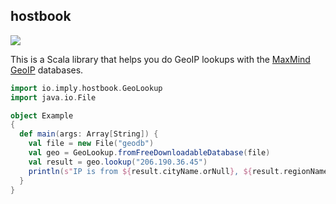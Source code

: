 ## hostbook

<img src="https://cloud.githubusercontent.com/assets/1214075/9833710/7f8fe0f6-5956-11e5-9098-1c3f413186f5.png" />

This is a Scala library that helps you do GeoIP lookups with the
[MaxMind GeoIP](https://www.maxmind.com/en/geoip2-services-and-databases) databases.

```scala
import io.imply.hostbook.GeoLookup
import java.io.File

object Example
{
  def main(args: Array[String]) {
    val file = new File("geodb")
    val geo = GeoLookup.fromFreeDownloadableDatabase(file)
    val result = geo.lookup("206.190.36.45")
    println(s"IP is from ${result.cityName.orNull}, ${result.regionName.orNull}, ${result.countryName.orNull}.")
  }
}
```
